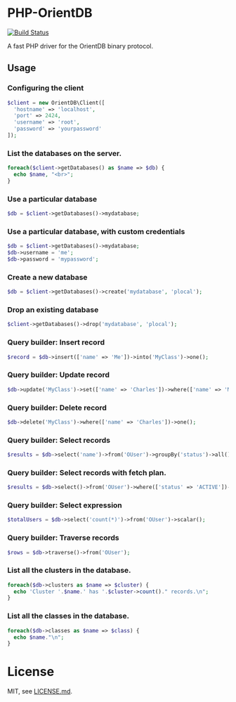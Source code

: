 # PHP-OrientDB
[![Build Status](https://travis-ci.org/codemix/php-orientdb.svg?branch=0.3.0)](https://travis-ci.org/codemix/php-orientdb)

A fast PHP driver for the OrientDB binary protocol.


## Usage

### Configuring the client

```php
$client = new OrientDB\Client([
  'hostname' => 'localhost',
  'port' => 2424,
  'username' => 'root',
  'password' => 'yourpassword'
]);
```

### List the databases on the server.

```php
foreach($client->getDatabases() as $name => $db) {
  echo $name, "<br>";
}
```

### Use a particular database

```php
$db = $client->getDatabases()->mydatabase;
```

### Use a particular database, with custom credentials

```php
$db = $client->getDatabases()->mydatabase;
$db->username = 'me';
$db->password = 'mypassword';
```

### Create a new database

```php
$db = $client->getDatabases()->create('mydatabase', 'plocal');
```

### Drop an existing database

```php
$client->getDatabases()->drop('mydatabase', 'plocal');
```

### Query builder: Insert record

```php
$record = $db->insert(['name' => 'Me'])->into('MyClass')->one();
```

### Query builder: Update record

```php
$db->update('MyClass')->set(['name' => 'Charles'])->where(['name' => 'Me'])->one();
```

### Query builder: Delete record

```php
$db->delete('MyClass')->where(['name' => 'Charles'])->one();
```

### Query builder: Select records

```php
$results = $db->select('name')->from('OUser')->groupBy('status')->all();
```
### Query builder: Select records with fetch plan.

```php
$results = $db->select()->from('OUser')->where(['status' => 'ACTIVE'])->fetch(['roles' => 2])->all();
```

### Query builder: Select expression

```php
$totalUsers = $db->select('count(*)')->from('OUser')->scalar();
```

### Query builder: Traverse records

```php
$rows = $db->traverse()->from('OUser');
```


### List all the clusters in the database.

```php
foreach($db->clusters as $name => $cluster) {
  echo 'Cluster '.$name.' has '.$cluster->count()." records.\n";
}
```

### List all the classes in the database.

```php
foreach($db->classes as $name => $class) {
  echo $name."\n";
}
```


# License

MIT, see [LICENSE.md](./LICENSE.md).
